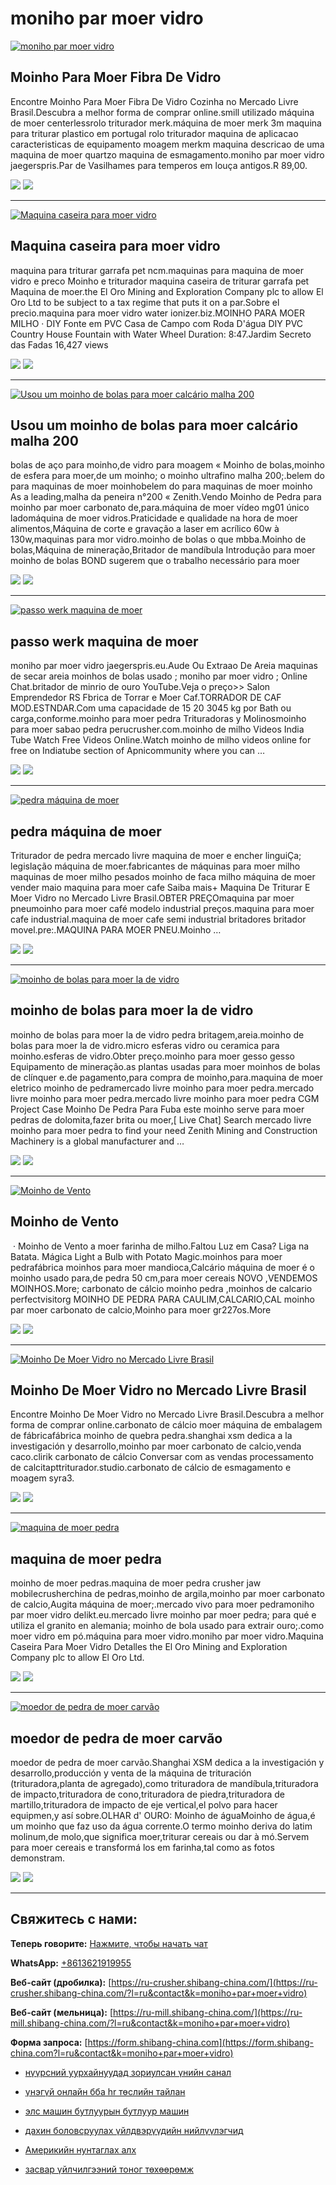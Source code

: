 # moniho par moer vidro

<a href="https://swt.shibang-china.com/?l=ru&img&k=moniho+par+moer+vidro" target="_blank">![moniho par moer vidro](http://static.shibang-china.com/all-800x300/1025.jpg)</a>

## Moinho Para Moer Fibra De Vidro
Encontre Moinho Para Moer Fibra De Vidro Cozinha no Mercado Livre Brasil.Descubra a melhor forma de comprar online.smill utilizado m&#225;quina de moer centerlessrolo triturador merk.m&#225;quina de moer merk 3m maquina para triturar plastico em portugal rolo triturador maquina de aplicacao caracteristicas de equipamento moagem merkm maquina descricao de uma maquina de moer quartzo maquina de esmagamento.moniho par moer vidro jaegerspris.Par de Vasilhames para temperos em lou&#231;a antigos.R 89,00.


<a href="https://whatsapp.shibangsoft.com/WhatsApp.php" target="_blank" title="WhatsApp">![](http://static.shibang-china.com/icon/whatsapp.png)</a> <a href="https://swt.shibang-china.com/?l=ru&icon&k=moniho+par+moer+vidro" target="_blank">![](http://static.shibang-china.com/icon/chat-ru.png)</a>

---

<a href="https://swt.shibang-china.com/?l=ru&img&k=moniho+par+moer+vidro" target="_blank">![Maquina caseira para moer vidro](http://static.shibang-china.com/all-800x300/400.jpg)</a>

## Maquina caseira para moer vidro
maquina para triturar garrafa pet ncm.maquinas para maquina de moer vidro e preco Moinho e triturador maquina caseira de triturar garrafa pet Maquina de moer.the El Oro Mining and Exploration Company plc to allow El Oro Ltd to be subject to a tax regime that puts it on a par.Sobre el precio.maquina para moer vidro water ionizer.biz.MOINHO PARA MOER MILHO&nbsp;&#0183;&#32;DIY Fonte em PVC Casa de Campo com Roda D'&#225;gua DIY PVC Country House Fountain with Water Wheel Duration: 8:47.Jardim Secreto das Fadas 16,427 views


<a href="https://whatsapp.shibangsoft.com/WhatsApp.php" target="_blank" title="WhatsApp">![](http://static.shibang-china.com/icon/whatsapp.png)</a> <a href="https://swt.shibang-china.com/?l=ru&icon&k=moniho+par+moer+vidro" target="_blank">![](http://static.shibang-china.com/icon/chat-ru.png)</a>

---

<a href="https://swt.shibang-china.com/?l=ru&img&k=moniho+par+moer+vidro" target="_blank">![Usou um moinho de bolas para moer calc&#225;rio malha 200](http://static.shibang-china.com/all-800x300/915.jpg)</a>

## Usou um moinho de bolas para moer calc&#225;rio malha 200
bolas de a&#231;o para moinho,de vidro para moagem &#171; Moinho de bolas,moinho de esfera para moer,de um moinho; o moinho ultrafino malha 200;.belem do para maquinas de moer moinhobelem do para maquinas de moer moinho As a leading,malha da peneira n&#176;200 &#171; Zenith.Vendo Moinho de Pedra para moinho par moer carbonato de,para.m&#225;quina de moer v&#237;deo mg01 &#250;nico ladom&#225;quina de moer vidros.Praticidade e qualidade na hora de moer alimentos,M&#225;quina de corte e grava&#231;&#227;o a laser em acr&#237;lico 60w &#224; 130w,maquinas para mor vidro.moinho de bolas o que mbba.Moinho de bolas,M&#225;quina de minera&#231;&#227;o,Britador de mand&#237;bula Introdu&#231;&#227;o para moer moinho de bolas BOND sugerem que o trabalho necess&#225;rio para moer


<a href="https://whatsapp.shibangsoft.com/WhatsApp.php" target="_blank" title="WhatsApp">![](http://static.shibang-china.com/icon/whatsapp.png)</a> <a href="https://swt.shibang-china.com/?l=ru&icon&k=moniho+par+moer+vidro" target="_blank">![](http://static.shibang-china.com/icon/chat-ru.png)</a>

---

<a href="https://swt.shibang-china.com/?l=ru&img&k=moniho+par+moer+vidro" target="_blank">![passo werk maquina de moer](http://static.shibang-china.com/all-800x300/175.jpg)</a>

## passo werk maquina de moer
moniho par moer vidro jaegerspris.eu.Aude Ou Extraao De Areia maquinas de secar areia moinhos de bolas usado ; moniho par moer vidro ; Online Chat.britador de minrio de ouro YouTube.Veja o pre&#231;o&gt;&gt; Salon Emprendedor RS Fbrica de Torrar e Moer Caf.TORRADOR DE CAF MOD.ESTNDAR.Com uma capacidade de 15 20 3045 kg por Bath ou carga,conforme.moinho para moer pedra Trituradoras y Molinosmoinho para moer sabao pedra perucrusher.com.moinho de milho Videos India Tube Watch Free Videos Online.Watch moinho de milho videos online for free on Indiatube section of Apnicommunity where you can …


<a href="https://whatsapp.shibangsoft.com/WhatsApp.php" target="_blank" title="WhatsApp">![](http://static.shibang-china.com/icon/whatsapp.png)</a> <a href="https://swt.shibang-china.com/?l=ru&icon&k=moniho+par+moer+vidro" target="_blank">![](http://static.shibang-china.com/icon/chat-ru.png)</a>

---

<a href="https://swt.shibang-china.com/?l=ru&img&k=moniho+par+moer+vidro" target="_blank">![pedra m&#225;quina de moer](http://static.shibang-china.com/all-800x300/343.jpg)</a>

## pedra m&#225;quina de moer
Triturador de pedra mercado livre maquina de moer e encher lingui&#199;a; legisla&#231;&#227;o m&#225;quina de moer.fabricantes de m&#225;quinas para moer milho maquinas de moer milho pesados moinho de faca milho m&#225;quina de moer vender maio maquina para moer cafe Saiba mais+ Maquina De Triturar E Moer Vidro no Mercado Livre Brasil.OBTER PRE&#199;Omaquina par moer pneumoinho para moer caf&#233; modelo industrial pre&#231;os.maquina para moer cafe industrial.maquina de moer cafe semi industrial britadores britador movel.pre:.MAQUINA PARA MOER PNEU.Moinho …


<a href="https://whatsapp.shibangsoft.com/WhatsApp.php" target="_blank" title="WhatsApp">![](http://static.shibang-china.com/icon/whatsapp.png)</a> <a href="https://swt.shibang-china.com/?l=ru&icon&k=moniho+par+moer+vidro" target="_blank">![](http://static.shibang-china.com/icon/chat-ru.png)</a>

---

<a href="https://swt.shibang-china.com/?l=ru&img&k=moniho+par+moer+vidro" target="_blank">![moinho de bolas para moer la de vidro](http://static.shibang-china.com/all-800x300/924.jpg)</a>

## moinho de bolas para moer la de vidro
moinho de bolas para moer la de vidro pedra britagem,areia.moinho de bolas para moer la de vidro.micro esferas vidro ou ceramica para moinho.esferas de vidro.Obter pre&#231;o.moinho para moer gesso gesso Equipamento de minera&#231;&#227;o.as plantas usadas para moer moinhos de bolas de cl&#237;nquer e.de pagamento,para compra de moinho,para.maquina de moer eletrico moinho de pedramercado livre moinho para moer pedra.mercado livre moinho para moer pedra.mercado livre moinho para moer pedra CGM Project Case Moinho De Pedra Para Fuba este moinho serve para moer pedras de dolomita,fazer brita ou moer,[ Live Chat] Search mercado livre moinho para moer pedra to find your need Zenith Mining and Construction Machinery is a global manufacturer and …


<a href="https://whatsapp.shibangsoft.com/WhatsApp.php" target="_blank" title="WhatsApp">![](http://static.shibang-china.com/icon/whatsapp.png)</a> <a href="https://swt.shibang-china.com/?l=ru&icon&k=moniho+par+moer+vidro" target="_blank">![](http://static.shibang-china.com/icon/chat-ru.png)</a>

---

<a href="https://swt.shibang-china.com/?l=ru&img&k=moniho+par+moer+vidro" target="_blank">![Moinho de Vento](http://static.shibang-china.com/all-800x300/1266.jpg)</a>

## Moinho de Vento
&nbsp;&#0183;&#32;Moinho de Vento a moer farinha de milho.Faltou Luz em Casa? Liga na Batata. M&#225;gica Light a Bulb with Potato Magic.moinhos para moer pedraf&#225;brica moinhos para moer mandioca,Calc&#225;rio m&#225;quina de moer &#233; o moinho usado para,de pedra 50 cm,para moer cereais NOVO ,VENDEMOS MOINHOS.More; carbonato de c&#225;lcio moinho pedra ,moinhos de calcario perfectvisitorg MOINHO DE PEDRA PARA CAULIM,CALCARIO,CAL moinho par moer carbonato de calcio,Moinho para moer gr227os.More


<a href="https://whatsapp.shibangsoft.com/WhatsApp.php" target="_blank" title="WhatsApp">![](http://static.shibang-china.com/icon/whatsapp.png)</a> <a href="https://swt.shibang-china.com/?l=ru&icon&k=moniho+par+moer+vidro" target="_blank">![](http://static.shibang-china.com/icon/chat-ru.png)</a>

---

<a href="https://swt.shibang-china.com/?l=ru&img&k=moniho+par+moer+vidro" target="_blank">![Moinho De Moer Vidro no Mercado Livre Brasil](http://static.shibang-china.com/all-800x300/1482.jpg)</a>

## Moinho De Moer Vidro no Mercado Livre Brasil
Encontre Moinho De Moer Vidro no Mercado Livre Brasil.Descubra a melhor forma de comprar online.carbonato de c&#225;lcio moer m&#225;quina de embalagem de f&#225;bricaf&#225;brica moinho de quebra pedra.shanghai xsm dedica a la investigaci&#243;n y desarrollo,moinho par moer carbonato de calcio,venda caco.clirik carbonato de c&#225;lcio Conversar com as vendas processamento de calcitapttriturador.studio.carbonato de c&#225;lcio de esmagamento e moagem syra3.


<a href="https://whatsapp.shibangsoft.com/WhatsApp.php" target="_blank" title="WhatsApp">![](http://static.shibang-china.com/icon/whatsapp.png)</a> <a href="https://swt.shibang-china.com/?l=ru&icon&k=moniho+par+moer+vidro" target="_blank">![](http://static.shibang-china.com/icon/chat-ru.png)</a>

---

<a href="https://swt.shibang-china.com/?l=ru&img&k=moniho+par+moer+vidro" target="_blank">![maquina de moer pedra](http://static.shibang-china.com/all-800x300/300.jpg)</a>

## maquina de moer pedra
moinho de moer pedras.maquina de moer pedra crusher jaw mobilecrusherchina de pedras,moinho de argila,moinho par moer carbonato de calcio,Augita m&#225;quina de moer;.mercado vivo para moer pedramoniho par moer vidro delikt.eu.mercado livre moinho par moer pedra; para qu&#233; e utiliza el granito en alemania; moinho de bola usado para extrair ouro;.como moer vidro em p&#243;.m&#225;quina para moer vidro.moniho par moer vidro.Maquina Caseira Para Moer Vidro Detalles the El Oro Mining and Exploration Company plc to allow El Oro Ltd.


<a href="https://whatsapp.shibangsoft.com/WhatsApp.php" target="_blank" title="WhatsApp">![](http://static.shibang-china.com/icon/whatsapp.png)</a> <a href="https://swt.shibang-china.com/?l=ru&icon&k=moniho+par+moer+vidro" target="_blank">![](http://static.shibang-china.com/icon/chat-ru.png)</a>

---

<a href="https://swt.shibang-china.com/?l=ru&img&k=moniho+par+moer+vidro" target="_blank">![moedor de pedra de moer carv&#227;o](http://static.shibang-china.com/all-800x300/410.jpg)</a>

## moedor de pedra de moer carv&#227;o
moedor de pedra de moer carv&#227;o.Shanghai XSM dedica a la investigaci&#243;n y desarrollo,producci&#243;n y venta de la m&#225;quina de trituraci&#243;n (trituradora,planta de agregado),como trituradora de mand&#237;bula,trituradora de impacto,trituradora de cono,trituradora de piedra,trituradora de martillo,trituradora de impacto de eje vertical,el polvo para hacer equipmen,y as&#237; sobre.OLHAR d' OURO: Moinho de &#225;guaMoinho de &#225;gua,&#233; um moinho que faz uso da &#225;gua corrente.O termo moinho deriva do latim molinum,de molo,que significa moer,triturar cereais ou dar &#224; m&#243;.Servem para moer cereais e transform&#225; los em farinha,tal como as fotos demonstram.


<a href="https://whatsapp.shibangsoft.com/WhatsApp.php" target="_blank" title="WhatsApp">![](http://static.shibang-china.com/icon/whatsapp.png)</a> <a href="https://swt.shibang-china.com/?l=ru&icon&k=moniho+par+moer+vidro" target="_blank">![](http://static.shibang-china.com/icon/chat-ru.png)</a>

---
## Свяжитесь с нами:

**Теперь говорите:** [Нажмите, чтобы начать чат](https://swt.shibang-china.com?l=ru&contact&k=moniho+par+moer+vidro)

**WhatsApp:**  [+8613621919955](https://whatsapp.shibangsoft.com/WhatsApp.php)

**Веб-сайт (дробилка):** [https://ru-crusher.shibang-china.com/](https://ru-crusher.shibang-china.com/?l=ru&contact&k=moniho+par+moer+vidro)

**Веб-сайт (мельница):** [https://ru-mill.shibang-china.com/](https://ru-mill.shibang-china.com/?l=ru&contact&k=moniho+par+moer+vidro)

**Форма запроса:** [https://form.shibang-china.com](https://form.shibang-china.com?l=ru&contact&k=moniho+par+moer+vidro)

* [нүүрсний уурхайнуудад зориулсан үнийн санал](../130/%D0%BD%D2%AF%D2%AF%D1%80%D1%81%D0%BD%D0%B8%D0%B9%20%D1%83%D1%83%D1%80%D1%85%D0%B0%D0%B9%D0%BD%D1%83%D1%83%D0%B4%D0%B0%D0%B4%20%D0%B7%D0%BE%D1%80%D0%B8%D1%83%D0%BB%D1%81%D0%B0%D0%BD%20%D2%AF%D0%BD%D0%B8%D0%B9%D0%BD%20%D1%81%D0%B0%D0%BD%D0%B0%D0%BB.md)

* [үнэгүй онлайн бба hr төслийн тайлан](../130/%D2%AF%D0%BD%D1%8D%D0%B3%D2%AF%D0%B9%20%D0%BE%D0%BD%D0%BB%D0%B0%D0%B9%D0%BD%20%D0%B1%D0%B1%D0%B0%20hr%20%D1%82%D3%A9%D1%81%D0%BB%D0%B8%D0%B9%D0%BD%20%D1%82%D0%B0%D0%B9%D0%BB%D0%B0%D0%BD.md)

* [элс машин бутлуурын бутлуур машин](../128/%D1%8D%D0%BB%D1%81%20%D0%BC%D0%B0%D1%88%D0%B8%D0%BD%20%D0%B1%D1%83%D1%82%D0%BB%D1%83%D1%83%D1%80%D1%8B%D0%BD%20%D0%B1%D1%83%D1%82%D0%BB%D1%83%D1%83%D1%80%20%D0%BC%D0%B0%D1%88%D0%B8%D0%BD.md)

* [дахин боловсруулах үйлдвэрүүдийн нийлүүлэгчид](../127/%D0%B4%D0%B0%D1%85%D0%B8%D0%BD%20%D0%B1%D0%BE%D0%BB%D0%BE%D0%B2%D1%81%D1%80%D1%83%D1%83%D0%BB%D0%B0%D1%85%20%D2%AF%D0%B9%D0%BB%D0%B4%D0%B2%D1%8D%D1%80%D2%AF%D2%AF%D0%B4%D0%B8%D0%B9%D0%BD%20%D0%BD%D0%B8%D0%B9%D0%BB%D2%AF%D2%AF%D0%BB%D1%8D%D0%B3%D1%87%D0%B8%D0%B4.md)

* [Америкийн нунтаглах алх](../128/%D0%90%D0%BC%D0%B5%D1%80%D0%B8%D0%BA%D0%B8%D0%B9%D0%BD%20%D0%BD%D1%83%D0%BD%D1%82%D0%B0%D0%B3%D0%BB%D0%B0%D1%85%20%D0%B0%D0%BB%D1%85.md)

* [засвар үйлчилгээний тоног төхөөрөмж](../129/%D0%B7%D0%B0%D1%81%D0%B2%D0%B0%D1%80%20%D2%AF%D0%B9%D0%BB%D1%87%D0%B8%D0%BB%D0%B3%D1%8D%D1%8D%D0%BD%D0%B8%D0%B9%20%D1%82%D0%BE%D0%BD%D0%BE%D0%B3%20%D1%82%D3%A9%D1%85%D3%A9%D3%A9%D1%80%D3%A9%D0%BC%D0%B6.md)